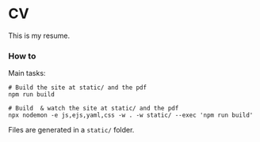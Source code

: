 # CV

This is my resume.

### How to

Main tasks:

```
# Build the site at static/ and the pdf
npm run build

# Build  & watch the site at static/ and the pdf
npx nodemon -e js,ejs,yaml,css -w . -w static/ --exec 'npm run build'
```

Files are generated in a `static/` folder.
